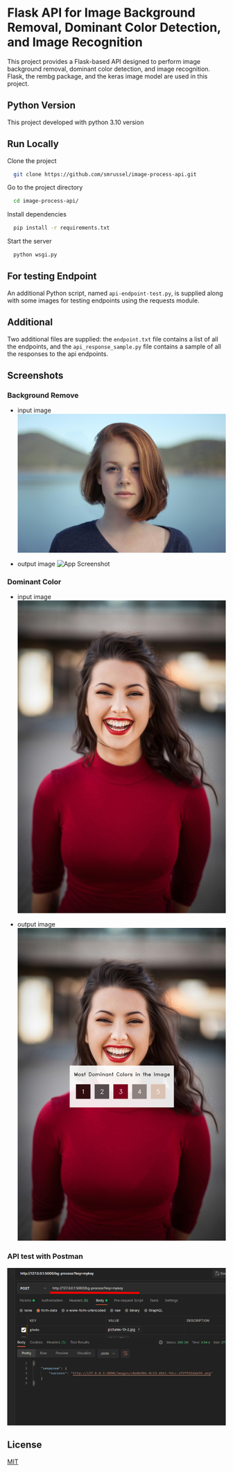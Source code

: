 
# Flask API for Image Background Removal, Dominant Color Detection, and Image Recognition

This project provides a Flask-based API designed to perform image background removal, dominant color detection, and image recognition. Flask, the rembg package, and the keras image model are used in this project.


## Python Version

This project developed with python 3.10 version

## Run Locally

Clone the project

```bash
  git clone https://github.com/smrussel/image-process-api.git
```

Go to the project directory

```bash
  cd image-process-api/
```

Install dependencies

```bash
  pip install -r requirements.txt
```

Start the server

```bash
  python wsgi.py
```

## For testing Endpoint

An additional Python script, named `api-endpoint-test.py`, is supplied along with some images for testing endpoints using the requests module.

## Additional

Two additional files are supplied: the `endpoint.txt` file contains a list of all the endpoints, and the `api_response_sample.py` file contains a sample of all the responses to the api endpoints.

## Screenshots

### Background Remove

* input image
![App Screenshot](./sample/background_remove_input.jpg)

* output image
![App Screenshot](./sample/background_remove_output.png)

### Dominant Color

* input image
![App Screenshot](./sample/dominant_input.jpg)

* output image
![App Screenshot](./sample/dominant_output.png)

### API test with Postman

![App Screenshot](./endponit-secret-key.png)


## License

[MIT](./LICENSE)




